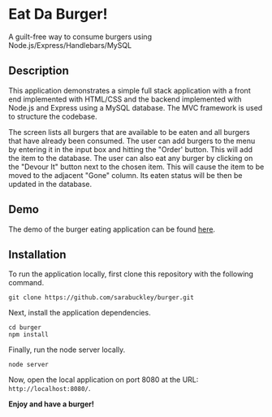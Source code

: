 # Eat Da Burger!
A guilt-free way to consume burgers using Node.js/Express/Handlebars/MySQL

## Description

This application demonstrates a simple full stack application with a front end implemented with HTML/CSS and the backend implemented with Node.js and Express using a MySQL database. The MVC framework is used to structure the codebase.

The screen lists all burgers that are available to be eaten and all burgers that have already been consumed. The  user can add burgers to the menu by entering it in the input box and hitting the "Order' button. This will add the item to the database. The user can also eat any burger by clicking on the "Devour It" button next to the chosen item. This will cause the item to be moved to the adjacent "Gone" column. Its eaten status will be then be updated in the database.

## Demo

The demo of the burger eating application can be found [here](https://warm-springs-64790.herokuapp.com/).

## Installation

To run the application locally, first clone this repository with the following command.

	git clone https://github.com/sarabuckley/burger.git
	
Next, install the application dependencies.

	cd burger
	npm install
	
Finally, run the node server locally.

	node server
	
Now, open the local application on port 8080 at the URL: `http://localhost:8080/`.

**Enjoy and have a burger!**





